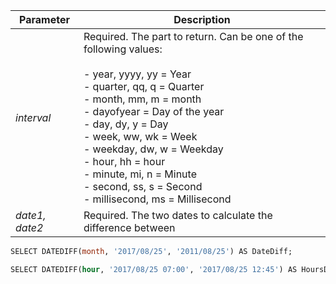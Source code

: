 | Parameter      | Description                                                                                                                                                                                                                                                                                                                                                                            |
| -------------- | -------------------------------------------------------------------------------------------------------------------------------------------------------------------------------------------------------------------------------------------------------------------------------------------------------------------------------------------------------------------------------------- |
| _interval_     | Required. The part to return. Can be one of the following values:<br><br>- year, yyyy, yy = Year<br>- quarter, qq, q = Quarter<br>- month, mm, m = month<br>- dayofyear = Day of the year<br>- day, dy, y = Day<br>- week, ww, wk = Week<br>- weekday, dw, w = Weekday<br>- hour, hh = hour<br>- minute, mi, n = Minute<br>- second, ss, s = Second<br>- millisecond, ms = Millisecond |
| _date1, date2_ | Required. The two dates to calculate the difference between                                                                                                                                                                                                                                                                                                                            |
```sql
SELECT DATEDIFF(month, '2017/08/25', '2011/08/25') AS DateDiff;
```

```sql
SELECT DATEDIFF(hour, '2017/08/25 07:00', '2017/08/25 12:45') AS HoursDiff;
```
